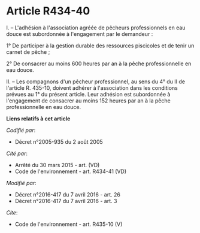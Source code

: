 # Article R434-40

I. – L'adhésion à l'association agréée de pêcheurs professionnels en eau douce est subordonnée à l'engagement par le
demandeur :

1° De participer à la gestion durable des ressources piscicoles et de tenir un carnet de pêche ;

2° De consacrer au moins 600 heures par an à la pêche professionnelle en eau douce.

II. – Les compagnons d'un pêcheur professionnel, au sens du 4° du II de l'article R. 435-10, doivent adhérer à l'association
dans les conditions prévues au 1° du présent article. Leur adhésion est subordonnée à l'engagement de consacrer au moins 152
heures par an à la pêche professionnelle en eau douce.

**Liens relatifs à cet article**

_Codifié par_:

  - Décret n°2005-935 du 2 août 2005

_Cité par_:

  - Arrêté du 30 mars 2015 - art. (VD)
  - Code de l'environnement - art. R434-41 (VD)

_Modifié par_:

  - Décret n°2016-417 du 7 avril 2016 - art. 26
  - Décret n°2016-417 du 7 avril 2016 - art. 3

_Cite_:

  - Code de l'environnement - art. R435-10 (V)
